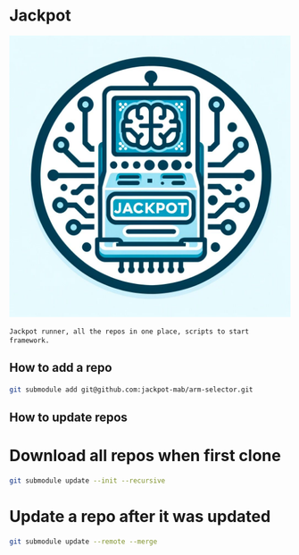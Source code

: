 # Jackpot
![Jackpot Logo](jackpot_logo.jpg?raw=true "Jackpot")

	Jackpot runner, all the repos in one place, scripts to start framework.
    
    

## How to add a repo

```bash
git submodule add git@github.com:jackpot-mab/arm-selector.git
```

## How to update repos

# Download all repos when first clone

```bash
git submodule update --init --recursive
```

# Update a repo after it was updated

```bash
git submodule update --remote --merge
```
